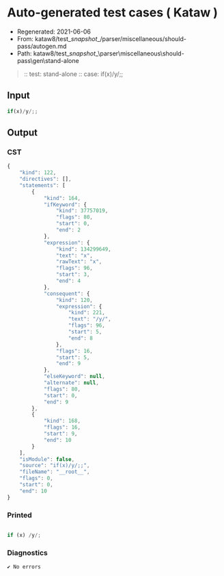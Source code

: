 # Auto-generated test cases ( Kataw )
- Regenerated: 2021-06-06
- From: kataw8/test\__snapshot__/parser/miscellaneous/should-pass/autogen.md
- Path: kataw8/test\__snapshot__\parser\miscellaneous\should-pass\gen\stand-alone
> :: test: stand-alone
> :: case: if(x)/y/;;
## Input

`````js
if(x)/y/;;
`````
## Output

### CST

```javascript
{
    "kind": 122,
    "directives": [],
    "statements": [
        {
            "kind": 164,
            "ifKeyword": {
                "kind": 37757019,
                "flags": 80,
                "start": 0,
                "end": 2
            },
            "expression": {
                "kind": 134299649,
                "text": "x",
                "rawText": "x",
                "flags": 96,
                "start": 3,
                "end": 4
            },
            "consequent": {
                "kind": 120,
                "expression": {
                    "kind": 221,
                    "text": "/y/",
                    "flags": 96,
                    "start": 5,
                    "end": 8
                },
                "flags": 16,
                "start": 5,
                "end": 9
            },
            "elseKeyword": null,
            "alternate": null,
            "flags": 80,
            "start": 0,
            "end": 9
        },
        {
            "kind": 168,
            "flags": 16,
            "start": 9,
            "end": 10
        }
    ],
    "isModule": false,
    "source": "if(x)/y/;;",
    "fileName": "__root__",
    "flags": 0,
    "start": 0,
    "end": 10
}
```

### Printed

```javascript

if (x) /y/;

```

### Diagnostics

```javascript
✔ No errors
```

